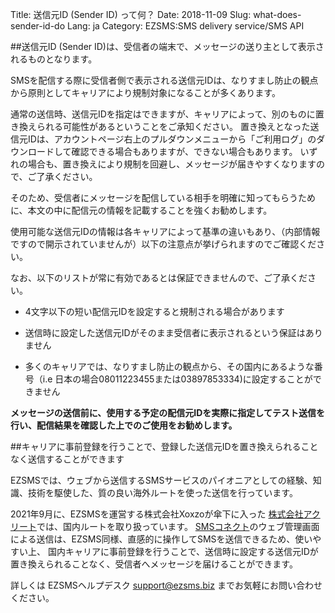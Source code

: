 Title: 送信元ID (Sender ID) って何？
Date: 2018-11-09
Slug: what-does-sender-id-do
Lang: ja
Category: EZSMS:SMS delivery service/SMS API

##送信元ID (Sender ID)は、受信者の端末で、メッセージの送り主として表示されるものとなります。

SMSを配信する際に受信者側で表示される送信元IDは、なりすまし防止の観点から原則としてキャリアにより規制対象になることが多くあります。

通常の送信時、送信元IDを指定はできますが、キャリアによって、別のものに置き換えられる可能性があるということをご承知ください。
置き換えとなった送信元IDは、アカウントページ右上のプルダウンメニューから「ご利用ログ」のダウンロードして確認できる場合もありますが、できない場合もあります。
いずれの場合も、置き換えにより規制を回避し、メッセージが届きやすくなりますので、ご了承ください。

そのため、受信者にメッセージを配信している相手を明確に知ってもらうために、本文の中に配信元の情報を記載することを強くお勧めします。

使用可能な送信元IDの情報は各キャリアによって基準の違いもあり、（内部情報ですので開示されていませんが）以下の注意点が挙げられますのでご確認ください。

なお、以下のリストが常に有効であるとは保証できませんので、ご了承ください。

* 4文字以下の短い配信元IDを設定すると規制される場合があります

* 送信時に設定した送信元IDがそのまま受信者に表示されるという保証はありません

* 多くのキャリアでは、なりすまし防止の観点から、その国内にあるような番号（i.e 日本の場合08011223455または03897853334)に設定することができません

**メッセージの送信前に、使用する予定の配信元IDを実際に指定してテスト送信を行い、配信結果を確認した上でのご使用をお勧めします。**


##キャリアに事前登録を行うことで、登録した送信元IDを置き換えられることなく送信することができます

EZSMSでは、ウェブから送信するSMSサービスのパイオニアとしての経験、知識、技術を駆使した、質の良い海外ルートを使った送信を行っています。

2021年9月に、EZSMSを運営する株式会社Xoxzoが傘下に入った [株式会社アクリート](https://www.accrete-inc.com/)では、国内ルートを取り扱っています。
[SMSコネクト](https://www.accrete-inc.com/service/onewaysms/index.html)のウェブ管理画面による送信は、EZSMS同様、直感的に操作してSMSを送信できるため、使いやすい上、
国内キャリアに事前登録を行うことで、送信時に設定する送信元IDが置き換えられることなく、受信者へメッセージを届けることができます。

詳しくは EZSMSヘルプデスク support@ezsms.biz までお気軽にお問い合わせください。 

